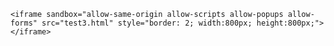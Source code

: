   <div class="index">
    
    <iframe sandbox="allow-same-origin allow-scripts allow-popups allow-forms" src="test3.html" style="border: 2; width:800px; height:800px;"></iframe>
  
  </div>
  
<script src="//code.jquery.com/jquery.js"></script>
<style>

.node {
  cursor: pointer;
}

.node circle {
  fill: #fff;
  stroke: steelblue;
  stroke-width: 1.5px;
}

.node text {
  font: 10px sans-serif;
}

.link {
  fill: none;
  stroke: #ccc;
  stroke-width: 1.5px;
}

</style>

<div id='d3div'></div>

<script src="//d3js.org/d3.v3.min.js"></script>
<script>

var width = $("#d3div").width(),
    height = 500;

var color = d3.scale.category20();

var force = d3.layout.force()
    .charge(-120)
    .linkDistance(30)
    .size([width, height]);

var svg = d3.select("#d3div").append("svg")
    .attr("width", width)
    .attr("height", height);

var tree = d3.layout.tree()
    .size([height, width]);

var diagonal = d3.svg.diagonal()
    .projection(function(d) { return [d.y, d.x]; });

d3.json("flare.json", function(error, flare) {
  if (error) throw error;

  root = flare;
  root.x0 = height / 2;
  root.y0 = 0;

  function collapse(d) {
    if (d.children) {
      d._children = d.children;
      d._children.forEach(collapse);
      d.children = null;
    }
  }

  root.children.forEach(collapse);
  update(root);
});

d3.select(self.frameElement).style("height", "800px");

function update(source) {

  // Compute the new tree layout.
  var nodes = tree.nodes(root).reverse(),
      links = tree.links(nodes);

  // Normalize for fixed-depth.
  nodes.forEach(function(d) { d.y = d.depth * 180; });

  // Update the nodes…
  var node = svg.selectAll("g.node")
      .data(nodes, function(d) { return d.id || (d.id = ++i); });

  // Enter any new nodes at the parent's previous position.
  var nodeEnter = node.enter().append("g")
      .attr("class", "node")
      .attr("transform", function(d) { return "translate(" + source.y0 + "," + source.x0 + ")"; })
      .on("click", click);

  nodeEnter.append("circle")
      .attr("r", 1e-6)
      .style("fill", function(d) { return d._children ? "lightsteelblue" : "#fff"; });

<style>
.node rect {
  cursor: pointer;
  fill: #fff;
  fill-opacity: 0.5;
  stroke: #3182bd;
  stroke-width: 1.5px;
}
.node text {
  font: 10px sans-serif;
  pointer-events: none;
}
.link {
  fill: none;
  stroke: #9ecae1;
  stroke-width: 1.5px;
}
</style>
<body>
<script src="https://d3js.org/d3.v4.min.js"></script>
<script>
var margin = {top: 30, right: 20, bottom: 30, left: 20},
    width = 960,
    barHeight = 20,
    barWidth = (width - margin.left - margin.right) * 0.8;
var i = 0,
<style>

.node {
  cursor: pointer;
}

.node circle {
  fill: #fff;
  stroke: steelblue;
  stroke-width: 1.5px;
}

.node text {
  font: 10px sans-serif;
}

.link {
  fill: none;
  stroke: #ccc;
  stroke-width: 1.5px;
}

</style>
<body>
<script src="//d3js.org/d3.v3.min.js"></script>
<script>

var margin = {top: 20, right: 120, bottom: 20, left: 120},
    width = 960 - margin.right - margin.left,
    height = 800 - margin.top - margin.bottom;

var i = 0,
    duration = 750,
    root;

var tree = d3.layout.tree()
    .size([height, width]);

var diagonal = d3.svg.diagonal()
    .projection(function(d) { return [d.y, d.x]; });

var svg = d3.select("body").append("svg")
    .attr("width", width + margin.right + margin.left)
    .attr("height", height + margin.top + margin.bottom)
  .append("g")
    .attr("transform", "translate(" + margin.left + "," + margin.top + ")");

d3.json("flare.json", function(error, flare) {
  if (error) throw error;

  root = flare;
  root.x0 = height / 2;
  root.y0 = 0;

  function collapse(d) {
    if (d.children) {
      d._children = d.children;
      d._children.forEach(collapse);
      d.children = null;
    }
  }

  root.children.forEach(collapse);
  update(root);
});

d3.select(self.frameElement).style("height", "800px");

function update(source) {

  // Compute the new tree layout.
  var nodes = tree.nodes(root).reverse(),
      links = tree.links(nodes);

  // Normalize for fixed-depth.
  nodes.forEach(function(d) { d.y = d.depth * 180; });

  // Update the nodes…
  var node = svg.selectAll("g.node")
      .data(nodes, function(d) { return d.id || (d.id = ++i); });

  // Enter any new nodes at the parent's previous position.
  var nodeEnter = node.enter().append("g")
      .attr("class", "node")
      .attr("transform", function(d) { return "translate(" + source.y0 + "," + source.x0 + ")"; })
      .on("click", click);

  nodeEnter.append("circle")
      .attr("r", 1e-6)
      .style("fill", function(d) { return d._children ? "lightsteelblue" : "#fff"; });

  nodeEnter.append("text")
      .attr("x", function(d) { return d.children || d._children ? -10 : 10; })
      .attr("dy", ".35em")
      .attr("text-anchor", function(d) { return d.children || d._children ? "end" : "start"; })
      .text(function(d) { return d.name; })
      .style("fill-opacity", 1e-6);

  // Transition nodes to their new position.
  var nodeUpdate = node.transition()
      .duration(duration)
      .attr("transform", function(d) { return "translate(" + d.y + "," + d.x + ")"; });

  nodeUpdate.select("circle")
      .attr("r", 4.5)
      .style("fill", function(d) { return d._children ? "lightsteelblue" : "#fff"; });

  nodeUpdate.select("text")
      .style("fill-opacity", 1);

  // Transition exiting nodes to the parent's new position.
  var nodeExit = node.exit().transition()
      .duration(duration)
      .attr("transform", function(d) { return "translate(" + source.y + "," + source.x + ")"; })
      .remove();

  nodeExit.select("circle")
      .attr("r", 1e-6);

  nodeExit.select("text")
      .style("fill-opacity", 1e-6);

  // Update the links…
  var link = svg.selectAll("path.link")
      .data(links, function(d) { return d.target.id; });

  // Enter any new links at the parent's previous position.
  link.enter().insert("path", "g")
      .attr("class", "link")
      .attr("d", function(d) {
        var o = {x: source.x0, y: source.y0};
        return diagonal({source: o, target: o});
      });

  // Transition links to their new position.
  link.transition()
      .duration(duration)
      .attr("d", diagonal);

  // Transition exiting nodes to the parent's new position.
  link.exit().transition()
      .duration(duration)
      .attr("d", function(d) {
        var o = {x: source.x, y: source.y};
        return diagonal({source: o, target: o});
      })
      .remove();

  // Stash the old positions for transition.
  nodes.forEach(function(d) {
    d.x0 = d.x;
    d.y0 = d.y;
  });
}

// Toggle children on click.
function click(d) {
  if (d.children) {
    d._children = d.children;
    d.children = null;
  } else {
    d.children = d._children;
    d._children = null;
  }
  update(d);
}

</script>
